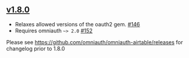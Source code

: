 ## [v1.8.0](https://github.com/omniauth/omniauth-airtable/releases/tag/v1.7.3)
- Relaxes allowed versions of the oauth2 gem. [#146](https://github.com/omniauth/omniauth-airtable/pull/146)
- Requires omniauth `~> 2.0` [#152](https://github.com/omniauth/omniauth-airtable/pull/152) 

Please see https://github.com/omniauth/omniauth-airtable/releases for changelog prior to 1.8.0
